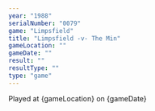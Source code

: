 ```yaml
---
year: "1988"
serialNumber: "0079" 
game: "Limpsfield"
title: "Limpsfield -v- The Min"
gameLocation: ""
gameDate: ""
result: ""
resultType: ""
type: "game"
---
```


Played at {gameLocation} on {gameDate} 